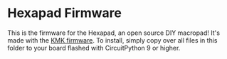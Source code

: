 # Hexapad Firmware

This is the firmware for the Hexapad, an open source DIY macropad! It's made with the [KMK firmware](https://github.com/KMKfw/kmk_firmware). To install, simply copy over all files in this folder to your board flashed with CircuitPython 9 or higher.